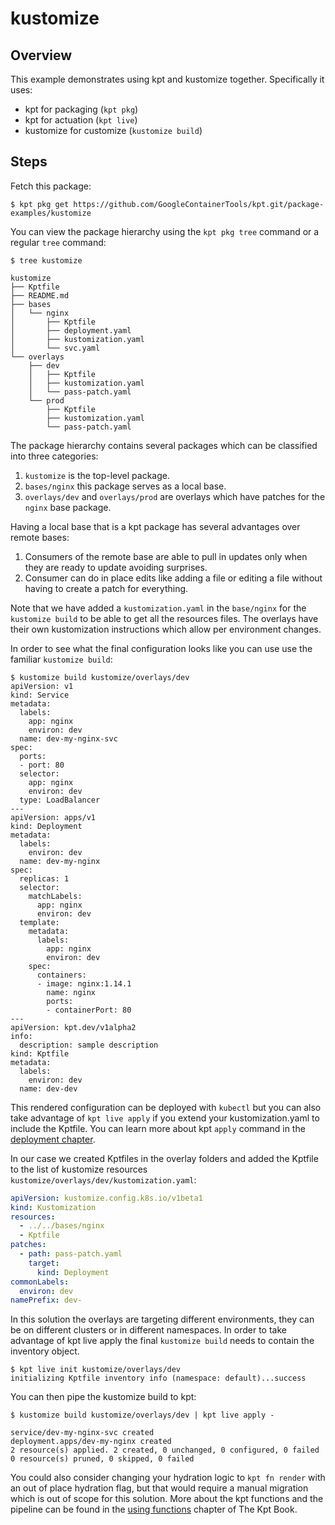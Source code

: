 # kustomize

## Overview

This example demonstrates using kpt and kustomize together. Specifically it
uses:

- kpt for packaging (`kpt pkg`)
- kpt for actuation (`kpt live`)
- kustomize for customize (`kustomize build`)

## Steps

Fetch this package:

```shell
$ kpt pkg get https://github.com/GoogleContainerTools/kpt.git/package-examples/kustomize
```

You can view the package hierarchy using the `kpt pkg tree` command or a regular
`tree` command:

```shell
$ tree kustomize

kustomize
├── Kptfile
├── README.md
├── bases
│   └── nginx
│       ├── Kptfile
│       ├── deployment.yaml
│       ├── kustomization.yaml
│       └── svc.yaml
└── overlays
    ├── dev
    │   ├── Kptfile
    │   ├── kustomization.yaml
    │   └── pass-patch.yaml
    └── prod
        ├── Kptfile
        ├── kustomization.yaml
        └── pass-patch.yaml
```

The package hierarchy contains several packages which can be classified into
three categories:

1. `kustomize` is the top-level package.
2. `bases/nginx` this package serves as a local base.
3. `overlays/dev` and `overlays/prod` are overlays which have patches for the
   `nginx` base package.

Having a local base that is a kpt package has several advantages over remote
bases:

1. Consumers of the remote base are able to pull in updates only when they are
   ready to update avoiding surprises.
2. Consumer can do in place edits like adding a file or editing a file without
   having to create a patch for everything.

Note that we have added a `kustomization.yaml` in the `base/nginx` for the
`kustomize build` to be able to get all the resources files. The overlays have
their own kustomization instructions which allow per environment changes.

In order to see what the final configuration looks like you can use use the
familiar `kustomize build`:

```shell
$ kustomize build kustomize/overlays/dev
apiVersion: v1
kind: Service
metadata:
  labels:
    app: nginx
    environ: dev
  name: dev-my-nginx-svc
spec:
  ports:
  - port: 80
  selector:
    app: nginx
    environ: dev
  type: LoadBalancer
---
apiVersion: apps/v1
kind: Deployment
metadata:
  labels:
    environ: dev
  name: dev-my-nginx
spec:
  replicas: 1
  selector:
    matchLabels:
      app: nginx
      environ: dev
  template:
    metadata:
      labels:
        app: nginx
        environ: dev
    spec:
      containers:
      - image: nginx:1.14.1
        name: nginx
        ports:
        - containerPort: 80
---
apiVersion: kpt.dev/v1alpha2
info:
  description: sample description
kind: Kptfile
metadata:
  labels:
    environ: dev
  name: dev-dev
```

This rendered configuration can be deployed with `kubectl` but you can also take
advantage of `kpt live apply` if you extend your kustomization.yaml to include
the Kptfile. You can learn more about kpt `apply` command in the [deployment
chapter].

In our case we created Kptfiles in the overlay folders and added the Kptfile to
the list of kustomize resources `kustomize/overlays/dev/kustomization.yaml`:

```yaml
apiVersion: kustomize.config.k8s.io/v1beta1
kind: Kustomization
resources:
  - ../../bases/nginx
  - Kptfile
patches:
  - path: pass-patch.yaml
    target:
      kind: Deployment
commonLabels:
  environ: dev
namePrefix: dev-
```

In this solution the overlays are targeting different environments, they can be
on different clusters or in different namespaces. In order to take advantage of
kpt live apply the final `kustomize build` needs to contain the inventory
object.

```shell
$ kpt live init kustomize/overlays/dev
initializing Kptfile inventory info (namespace: default)...success
```

You can then pipe the kustomize build to kpt:

```shell
$ kustomize build kustomize/overlays/dev | kpt live apply -

service/dev-my-nginx-svc created
deployment.apps/dev-my-nginx created
2 resource(s) applied. 2 created, 0 unchanged, 0 configured, 0 failed
0 resource(s) pruned, 0 skipped, 0 failed
```

You could also consider changing your hydration logic to `kpt fn render` with an
out of place hydration flag, but that would require a manual migration which is
out of scope for this solution. More about the kpt functions and the pipeline
can be found in the [using functions] chapter of The Kpt Book.

[deployment chapter]: https://kpt.dev/book/06-deploying-packages/
[using functions]: https://kpt.dev/book/04-using-functions/
